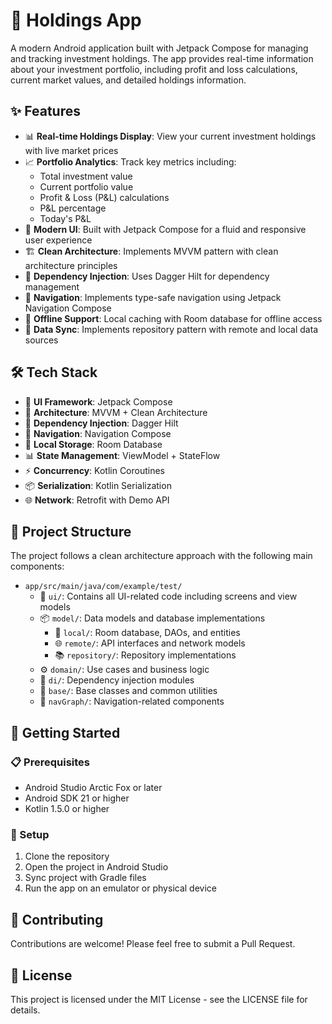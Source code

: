 # 📱 Holdings App

A modern Android application built with Jetpack Compose for managing and tracking investment holdings. The app provides real-time information about your investment portfolio, including profit and loss calculations, current market values, and detailed holdings information.

## ✨ Features

- 📊 **Real-time Holdings Display**: View your current investment holdings with live market prices
- 📈 **Portfolio Analytics**: Track key metrics including:
  - Total investment value
  - Current portfolio value
  - Profit & Loss (P&L) calculations
  - P&L percentage
  - Today's P&L
- 🎨 **Modern UI**: Built with Jetpack Compose for a fluid and responsive user experience
- 🏗️ **Clean Architecture**: Implements MVVM pattern with clean architecture principles
- 💉 **Dependency Injection**: Uses Dagger Hilt for dependency management
- 🧭 **Navigation**: Implements type-safe navigation using Jetpack Navigation Compose
- 📱 **Offline Support**: Local caching with Room database for offline access
- 🔄 **Data Sync**: Implements repository pattern with remote and local data sources

## 🛠️ Tech Stack

- 🎨 **UI Framework**: Jetpack Compose
- 📐 **Architecture**: MVVM + Clean Architecture
- 💉 **Dependency Injection**: Dagger Hilt
- 🧭 **Navigation**: Navigation Compose
- 💾 **Local Storage**: Room Database
- 📊 **State Management**: ViewModel + StateFlow
- ⚡ **Concurrency**: Kotlin Coroutines
- 📦 **Serialization**: Kotlin Serialization
- 🌐 **Network**: Retrofit with Demo API

## 📁 Project Structure

The project follows a clean architecture approach with the following main components:

- `app/src/main/java/com/example/test/`
  - 🎨 `ui/`: Contains all UI-related code including screens and view models
  - 📦 `model/`: Data models and database implementations
    - 💾 `local/`: Room database, DAOs, and entities
    - 🌐 `remote/`: API interfaces and network models
    - 📚 `repository/`: Repository implementations
  - ⚙️ `domain/`: Use cases and business logic
  - 💉 `di/`: Dependency injection modules
  - 🔧 `base/`: Base classes and common utilities
  - 🧭 `navGraph/`: Navigation-related components

## 🚀 Getting Started

### 📋 Prerequisites

- Android Studio Arctic Fox or later
- Android SDK 21 or higher
- Kotlin 1.5.0 or higher

### 🔧 Setup

1. Clone the repository
2. Open the project in Android Studio
3. Sync project with Gradle files
4. Run the app on an emulator or physical device

## 🤝 Contributing

Contributions are welcome! Please feel free to submit a Pull Request.

## 📄 License

This project is licensed under the MIT License - see the LICENSE file for details. 